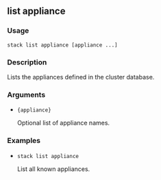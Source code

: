 ## list appliance

### Usage

`stack list appliance [appliance ...]`

### Description


Lists the appliances defined in the cluster database.



### Arguments

* `{appliance}`

   Optional list of appliance names.


### Examples

* `stack list appliance`

   List all known appliances.



